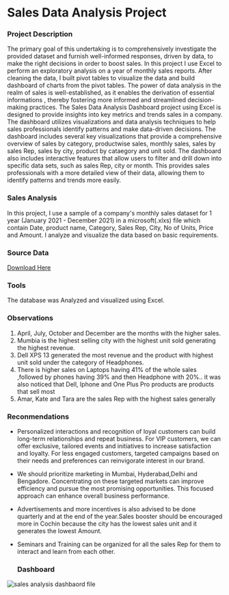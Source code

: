 # Sales Data Analysis Project


### Project Description

The primary goal of this undertaking is to comprehensively investigate the provided dataset and furnish well-informed responses, driven by data, to make the right decisions in order to boost sales.
In this project I use Excel to perform an exploratory analysis on a year of monthly sales reports. After cleaning the data, I built pivot tables to visualize the data and build dashboard of charts from the pivot tables. The power of data analysis in the realm of sales is well-established, as it enables the derivation of essential informations , thereby fostering more informed and streamlined decision-making practices.
The Sales Data Analysis Dashboard project using Excel is designed to provide insights into key metrics and trends sales in a company. The dashboard utilizes visualizations and data analysis techniques to help sales professionals identify patterns and make data-driven decisions. The dashboard includes several key visualizations that provide a comprehensive overview of sales by category, productwise sales, monthly sales, sales by sales Rep, sales by city, product by cataegory and unit sold.
The dashboard also includes interactive features that allow users to filter and drill down into specific data sets, such as sales Rep, city or month. This provides sales professionals with a more detailed view of their data, allowing them to identify patterns and trends more easily.


### Sales Analysis

In this project, I use a sample of a company's monthly sales dataset for 1 year (January 2021 - December 2021) in a microsoft(.xlxs) file which contain Date, product name, Category, Sales Rep, City, No of Units, Price and Amount. I analyze and visualize the data based on basic requirements.


### Source Data

[Download Here](https://www.youtube.com/redirect?event=video_description&redir_token=QUFFLUhqbXc2OEpqQ1RjdEdYc2pjYlRiSlJWRW11cFNsZ3xBQ3Jtc0tsellyQ3JuSUhKVTJxWmd2cFhVNWVGc1hRMHdmWmQxZTB1b2JMRWJjY2ZvQi1pYkJsOWhybVhLUDZSYkhjUXpZNkM1a3JFSUxjY0ZlaUY2ZTVaNGpsLWJuNHVURkQtb1NDbDNpODlaTHIzOVVBUjN3RQ&q=https%3A%2F%2Fdocs.google.com%2Fspreadsheets%2Fd%2F10jiJ0OOildRVm8sLc1qtP8vIurTZ7jqa%2Fedit%3Fusp%3Dsharing%26ouid%3D117553288234376939891%26rtpof%3Dtrue%26sd%3Dtrue&v=zk0_MUuCpYw)


### Tools

The database was Analyzed and visualized using Excel.

### Observations


1.	April, July, October and December are the months with the higher sales. 
2.	Mumbia is the highest selling city with the highest unit sold generating the highest revenue.
3.	Dell XPS 13 generated the most revenue and the product with highest unit sold under the category of Headphones.
4.	There is higher sales on Laptops having 41% of the whole sales ,followed by phones having 39% and then Headphone with 20%.. it was also noticed that Dell, Iphone and One Plus Pro products are products that sell most
5.	Amar, Kate and Tara are the sales Rep with the highest sales generally


### Reconmendations

- Personalized interactions and recognition of loyal customers can build long-term relationships and repeat business. For VIP customers, we can offer exclusive, tailored events and initiatives to increase satisfaction and loyalty. For less engaged customers, targeted campaigns based on their needs and preferences can reinvigorate interest in our brand.

- We should prioritize marketing in Mumbai, Hyderabad,Delhi and Bengadore. Concentrating on these targeted markets can improve efficiency and pursue the most promising opportunities. This focused approach can enhance overall business performance.

- Advertisements and more incentives is also advised to be done quarterly and at the end of the year.Sales booster should be encouraged more in Cochin because the city has the lowest sales unit and it generates the lowest Amount.

- Seminars and Training can be organized for all the sales Rep for them to interact and learn from each other.


  ### Dashboard

  
![sales analysis dashbaord file](https://github.com/ADETOLAADEBANJI/Sales-Data-Analysis-Project-/assets/149164492/5a3c0e62-32a1-49bf-9585-e990011850cb)


